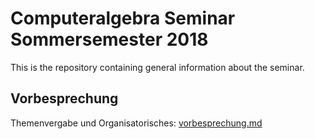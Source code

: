 # Computeralgebra Seminar Sommersemester 2018
This is the repository containing general information about the seminar.

## Vorbesprechung
Themenvergabe und Organisatorisches:
[vorbesprechung.md](https://github.com/lbfm-rwth/cebra-seminar-ss18/blob/master/vorbesprechung.md)

